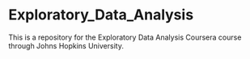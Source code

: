 Exploratory_Data_Analysis
=========================

This is a repository for the Exploratory Data Analysis Coursera course through Johns Hopkins University.
